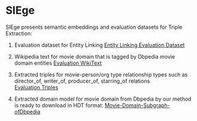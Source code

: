 # SIEge
SIEge presents semantic embeddings and evaluation datasets for Triple Extraction:

1. Evaluation dataset for Entity Linking  [Entity Linking Evaluation Dataset](https://github.com/einan/WeDGeM "WeDGem")

2. Wikipedia text for movie domain that is tagged by Dbpedia movie domain entities
[Evaluation WikiText](https://drive.google.com/file/d/1REbRjMRNYqnLy2ma65owW4p5TI7z2l4X/view?usp=sharing "Evaluation WikiText") 

3. Extracted triples for movie-person/org type relationship types such as director_of, writer_of, producer_of, starring_of relations  
[Evaluation Triples](https://drive.google.com/open?id=1npqGcMpyPg4yHdfjaxk0i9xMHE-Nx4L0 "Evaluation Triples")

4. Extracted domain model for movie domain from Dbpedia by our method is ready to download in HDT format: [Movie-Domain-Subgraph-ofDbpedia](https://drive.google.com/open?id=14X7Tm1K8_5Rp8cPbs_LTM-biFwCFsahU "MovieDomainRDFModel-HDT-Format") 
